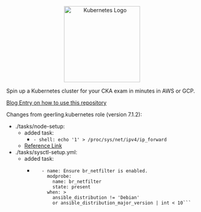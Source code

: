 <p align="center">
  <img height="200" title="Kubernetes Logo" src="images/k8s_logo_with_border.png">
</p>

Spin up a Kubernetes cluster for your CKA exam in minutes in AWS or GCP.

[Blog Entry on how to use this repository](https://mford.io/posts/easy-kubeadm-k8s-cluster/)

<!-- # Table Of Contents
- [Kubernetes Certification Motivation and Study Resources](readme/certification_and_study.md)
- [Building your Kubernetes Cluster for Studying](readme/building_the_cluster.md)
- [CKAD Exam Tips/Useful Kubernetes Links and Commands](readme/kubernetes_links.md) -->

Changes from geerling.kubernetes role (version 7.1.2):
- ./tasks/node-setup:
  - added task:
    - ```- shell: echo '1' > /proc/sys/net/ipv4/ip_forward```
  - [Reference Link](https://www.edureka.co/community/18636/error-while-setting-up-kubernetes)
- ./tasks/sysctl-setup.yml:
  - added task:
    - ```
         - name: Ensure br_netfilter is enabled.
           modprobe:
             name: br_netfilter
             state: present
           when: >
             ansible_distribution != 'Debian'
             or ansible_distribution_major_version | int < 10```
